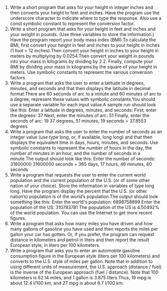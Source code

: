 1. Write a short program that asks for your height in integer inches and then converts
your height to feet and inches. Have the program use the underscore character to
indicate where to type the response. Also use a const symbolic constant to represent
the conversion factor.
2. Write a short program that asks for your height in feet and inches and your weight
in pounds. (Use three variables to store the information.) Have the program report
your body mass index (BMI).To calculate the BMI, first convert your height in feet
and inches to your height in inches (1 foot = 12 inches).Then convert your height
in inches to your height in meters by multiplying by 0.0254.Then convert your
weight in pounds into your mass in kilograms by dividing by 2.2. Finally, compute
your BMI by dividing your mass in kilograms by the square of your height in
meters. Use symbolic constants to represent the various conversion factors.
3. Write a program that asks the user to enter a latitude in degrees, minutes, and seconds
and that then displays the latitude in decimal format.There are 60 seconds of
arc to a minute and 60 minutes of arc to a degree; represent these values with symbolic
constants.You should use a separate variable for each input value.A sample
run should look like this:
Enter a latitude in degrees, minutes, and seconds:
First, enter the degrees: 37
Next, enter the minutes of arc: 51
Finally, enter the seconds of arc: 19
37 degrees, 51 minutes, 19 seconds = 37.8553 degrees
4. Write a program that asks the user to enter the number of seconds as an integer
value (use type long, or, if available, long long) and that then displays the equivalent
time in days, hours, minutes, and seconds. Use symbolic constants to represent
the number of hours in the day, the number of minutes in an hour, and the number
of seconds in a minute.The output should look like this:
Enter the number of seconds: 31600000
31600000 seconds = 365 days, 17 hours, 46 minutes, 40 seconds
5. Write a program that requests the user to enter the current world population and
the current population of the U.S. (or of some other nation of your choice). Store
the information in variables of type long long. Have the program display the percent
that the U.S. (or other nation’s) population is of the world’s population.The
output should look something like this:
Enter the world's population: 6898758899
Enter the population of the US: 310783781
The population of the US is 4.50492% of the world population.
You can use the Internet to get more recent figures.
6. Write a program that asks how many miles you have driven and how many gallons
of gasoline you have used and then reports the miles per gallon your car has gotten.
Or, if you prefer, the program can request distance in kilometers and petrol in liters
and then report the result European style, in liters per 100 kilometers.
7. Write a program that asks you to enter an automobile gasoline consumption figure
in the European style (liters per 100 kilometers) and converts to the U.S. style of
miles per gallon. Note that in addition to using different units of measurement, the
U.S. approach (distance / fuel) is the inverse of the European approach (fuel / distance).
Note that 100 kilometers is 62.14 miles, and 1 gallon is 3.875 liters.Thus, 19
mpg is about 12.4 l/100 km, and 27 mpg is about 8.7 l/100 km.
